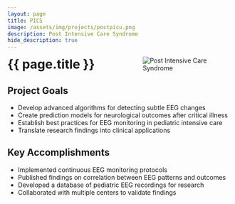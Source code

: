 ```yaml
---
layout: page
title: PICS
image: /assets/img/projects/postpicu.png
description: Post Intensive Care Syndrome
hide_description: true
---
```


<style>

/* Container for header and image */
.header-container {
  display: flex;
  justify-content: space-between;
  align-items: center;
  margin-bottom: 20px;
}

/* Style for the corner image */
.corner-image {
  max-width: 200px;
  max-height: 150px;
  object-fit: contain;
}

/* Override default header margins */
.header-container h1 {
  margin: 0;
}

/* Hide the default page title - we'll add our own in the flex container */
.page-title {
  display: none;
}
</style>

<!-- Custom header with image aligned to title -->
<div class="header-container">
  <h1>{{ page.title }}</h1>
  <img src="{{ '/assets/img/projects/postpicu.png' | relative_url }}" alt="Post Intensive Care Syndrome" class="corner-image">
</div>


## Project Goals

- Develop advanced algorithms for detecting subtle EEG changes
- Create prediction models for neurological outcomes after critical illness
- Establish best practices for EEG monitoring in pediatric intensive care
- Translate research findings into clinical applications

## Key Accomplishments

- Implemented continuous EEG monitoring protocols
- Published findings on correlation between EEG patterns and outcomes
- Developed a database of pediatric EEG recordings for research
- Collaborated with multiple centers to validate findings

